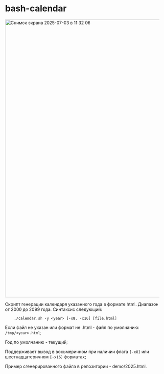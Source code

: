 # bash-calendar

<img width="908" alt="Снимок экрана 2025-07-03 в 11 32 06" src="https://github.com/user-attachments/assets/ede6f2c7-30de-45ba-8604-0707c9cfec08" />

Скрипт генерации календаря указанного года в формате html. Диапазон от 2000 до 2099 года.
Синтаксис следующий:
    
        ./calendar.sh -y <year> [-x8, -x16] [file.html]

Если файл не указан или формат не .html - файл по умолчанию: `/tmp/<year>.html`;

Год по умолчанию - текущий;

Поддерживает вывод в восьмеричном при наличии флага `[-x8]` или шестнадцатеричном `[-x16]` форматах;

Пример сгенерированного файла в репозитории - demo/2025.html.
